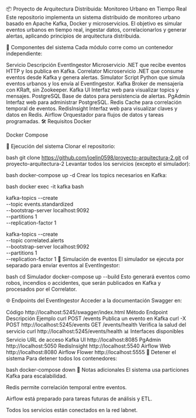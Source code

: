 📦 Proyecto de Arquitectura Distribuida: Monitoreo Urbano en Tiempo Real
Este repositorio implementa un sistema distribuido de monitoreo urbano basado en Apache Kafka, Docker y microservicios. El objetivo es simular eventos urbanos en tiempo real, ingestar datos, correlacionarlos y generar alertas, aplicando principios de arquitectura distribuida.

🧩 Componentes del sistema
Cada módulo corre como un contenedor independiente:

Servicio	Descripción
EventIngestor	Microservicio .NET que recibe eventos HTTP y los publica en Kafka.
Correlator	Microservicio .NET que consume eventos desde Kafka y genera alertas.
Simulator	Script Python que simula eventos urbanos y los envía al EventIngestor.
Kafka	Broker de mensajería con KRaft, sin Zookeeper.
Kafka UI	Interfaz web para visualizar topics y mensajes.
PostgreSQL	Base de datos para persistencia de alertas.
PgAdmin	Interfaz web para administrar PostgreSQL.
Redis	Cache para correlación temporal de eventos.
RedisInsight	Interfaz web para visualizar claves y datos en Redis.
Airflow	Orquestador para flujos de datos y tareas programadas.
🛠️ Requisitos
Docker

Docker Compose

🚀 Ejecución del sistema
Clonar el repositorio:

bash
git clone https://github.com/joelin0598/proyecto-arquitectura-2.git
cd proyecto-arquitectura-2
Levantar todos los servicios (excepto el simulador):

bash
docker-compose up -d
Crear los topics necesarios en Kafka:

bash
docker exec -it kafka bash

kafka-topics --create \
  --topic events.standardized \
  --bootstrap-server localhost:9092 \
  --partitions 1 \
  --replication-factor 1

kafka-topics --create \
  --topic correlated.alerts \
  --bootstrap-server localhost:9092 \
  --partitions 1 \
  --replication-factor 1
🧪 Simulación de eventos
El simulador se ejecuta por separado para enviar eventos al EventIngestor:

bash
cd Simulador
docker-compose up --build
Esto generará eventos como robos, incendios o accidentes, que serán publicados en Kafka y procesados por el Correlator.

🌐 Endpoints del EventIngestor
Acceder a la documentación Swagger en:

Código
http://localhost:5245/swagger/index.html
Método	Endpoint	Descripción	Ejemplo curl
POST	/events	Publica un evento en Kafka	curl -X POST http://localhost:5245/events
GET	/events/health	Verifica la salud del servicio	curl http://localhost:5245/events/health
📊 Interfaces disponibles
Servicio	URL de acceso
Kafka UI	http://localhost:8085
PgAdmin	http://localhost:5050
RedisInsight	http://localhost:5540
Airflow Web	http://localhost:8080
Airflow Flower	http://localhost:5555
🧹 Detener el sistema
Para detener todos los contenedores:

bash
docker-compose down
📌 Notas adicionales
El sistema usa particiones Kafka para escalabilidad.

Redis permite correlación temporal entre eventos.

Airflow está preparado para tareas futuras de análisis y ETL.

Todos los servicios están conectados en la red labnet.
